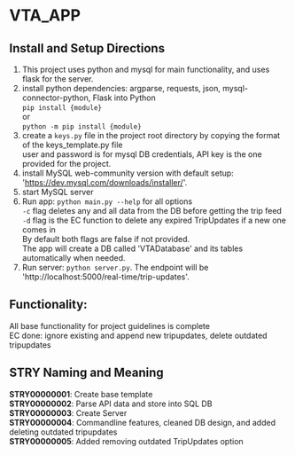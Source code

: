 # VTA_APP
## Install and Setup Directions
1. This project uses python and mysql for main functionality, and uses flask for the server.
2. install python dependencies: argparse, requests, json, mysql-connector-python, Flask into Python\
`pip install {module}`\
or\
`python -m pip install {module}`
3. create a `keys.py` file in the project root directory by copying the format of the keys_template.py file\
user and password is for mysql DB credentials, API key is the one provided for the project.
4. install MySQL web-community version with default setup: 'https://dev.mysql.com/downloads/installer/'.
5. start MySQL server
6. Run app: `python main.py --help` for all options\
`-c` flag deletes any and all data from the DB before getting the trip feed\
`-d` flag is the EC function to delete any expired TripUpdates if a new one comes in\
By default both flags are false if not provided.\
The app will create a DB called 'VTADatabase' and its tables automatically when needed.
7. Run server: `python server.py`. The endpoint will be 'http://localhost:5000/real-time/trip-updates'.

## Functionality:
All base functionality for project guidelines is complete\
EC done: ignore existing and append new tripupdates, delete outdated tripupdates

## STRY Naming and Meaning
**STRY00000001**: Create base template\
**STRY00000002**: Parse API data and store into SQL DB\
**STRY00000003**: Create Server\
**STRY00000004**: Commandline features, cleaned DB design, and added deleting outdated tripupdates\
**STRY00000005**: Added removing outdated TripUpdates option
